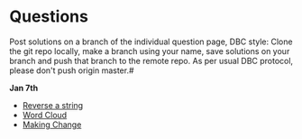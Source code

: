 # Questions

Post solutions on a branch of the individual question page, DBC style: Clone the git repo locally, make a branch using your name, save solutions on your branch and push that branch to the remote repo. As per usual DBC protocol, please don't push origin master.#

**Jan 7th**

- [Reverse a string](https://github.com/adowns01/Intro-to-Whiteboarding-DBC/blob/master/questions/reverse-a-string.md)
- [Word Cloud](https://github.com/adowns01/Intro-to-Whiteboarding-DBC/blob/master/questions/word-cloud.md)
- [Making Change](https://github.com/adowns01/Intro-to-Whiteboarding-DBC/blob/master/questions/making-change.md)


